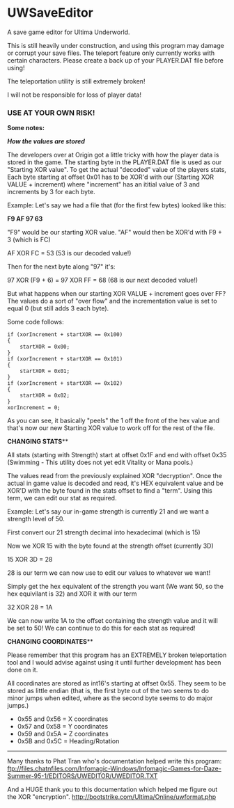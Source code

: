 # UWSaveEditor
A save game editor for Ultima Underworld.

This is still heavily under construction, and using this program may damage or
corrupt your save files. The teleport feature only currently works with certain
characters. Please create a back up of your PLAYER.DAT file before using!

The teleportation utility is still extremely broken!

I will not be responsible for loss of player data!

<strong><h3>USE AT YOUR OWN RISK!</h3></strong>


<strong>Some notes:</strong>

*****************How the values are stored*****************

The developers over at Origin got a little tricky with how the player data is 
stored in the game. The starting byte in the PLAYER.DAT file is used as our
"Starting XOR value". To get the actual "decoded" value of the players stats,
Each byte starting at offset 0x01 has to be XOR'd with our (Starting XOR VALUE + increment)
where "increment" has an ititial value of 3 and increments by 3 for each byte.

Example: Let's say we had a file that (for the first few bytes) looked like this:

<strong>F9  AF  97  63</strong>

"F9" would be our starting XOR value. "AF" would then be XOR'd with F9 + 3 (which
is FC)

AF XOR FC = 53  (53 is our decoded value!)

Then for the next byte along "97" it's:

97 XOR (F9 + 6) = 97 XOR FF = 68  (68 is our next decoded value!)


But what happens when our starting XOR VALUE + increment goes over FF? The values
do a sort of "over flow" and the incrementation value is set to equal 0 (but still
adds 3 each byte).

Some code follows:



    if (xorIncrement + startXOR == 0x100)
    {
        startXOR = 0x00;
    }
    if (xorIncrement + startXOR == 0x101)
    {
        startXOR = 0x01;
    }
    if (xorIncrement + startXOR == 0x102)
    {
        startXOR = 0x02;
    }
    xorIncrement = 0;



As you can see, it basically "peels" the 1 off the front of the hex value and
that's now our new Starting XOR value to work off for the rest of the file.



******************CHANGING STATS********************

All stats (starting with Strength) start at offset 0x1F and end with offset 0x35 
(Swimming - This utility does not yet edit Vitality or Mana pools.)

The values read from the previously explained XOR "decryption". Once the actual
in game value is decoded and read, it's HEX equivalent value and be XOR'D with
the byte found in the stats offset to find a "term". Using this term, we can
edit our stat as required.

Example: Let's say our in-game strength is currently 21 and we want a strength 
level of 50.

First convert our 21 strength decimal into hexadecimal (which is 15)

Now we XOR 15 with the byte found at the strength offset (currently 3D)

15 XOR 3D = 28

28 is our term we can now use to edit our values to whatever we want!

Simply get the hex equivalent of the strength you want (We want 50, so the hex
equivilant is 32) and XOR it with our term

32 XOR 28 = 1A

We can now write 1A to the offset containing the strength value and it will be
set to 50! We can continue to do this for each stat as required!



******************CHANGING COORDINATES********************

Please remember that this program has an EXTREMELY broken teleportation tool and
I would advise against using it until further development has been done on it.

All coordinates are stored as int16's starting at offset 0x55. They seem to
be stored as little endian (that is, the first byte out of the two seems to
do minor jumps when edited, where as the second byte seems to do major jumps.)

<ul>
    <li>0x55 and 0x56 = X coordinates</li>
    <li>0x57 and 0x58 = Y coordinates</li>
    <li>0x59 and 0x5A = Z coordinates</li>
    <li>0x5B and 0x5C = Heading/Rotation</li>
</ul>

***********************************************************


Many thanks to Phat Tran who's documentation helped write this program:
ftp://files.chatnfiles.com/Infomagic-Windows/Infomagic-Games-for-Daze-Summer-95-1/EDITORS/UWEDITOR/UWEDITOR.TXT

And a HUGE thank you to this documentation which helped me figure out the XOR "encryption".
http://bootstrike.com/Ultima/Online/uwformat.php
